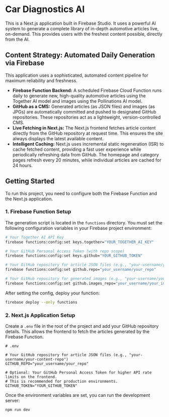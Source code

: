 
# Car Diagnostics AI

This is a Next.js application built in Firebase Studio. It uses a powerful AI system to generate a complete library of in-depth automotive articles live, on-demand. This provides users with the freshest content possible, directly from the AI.

## Content Strategy: Automated Daily Generation via Firebase

This application uses a sophisticated, automated content pipeline for maximum reliability and freshness.

-   **Firebase Function Backend:** A scheduled Firebase Cloud Function runs daily to generate new, high-quality automotive articles using the Together AI model and images using the Pollinations AI model.
-   **GitHub as a CMS:** Generated articles (as JSON files) and images (as JPGs) are automatically committed and pushed to designated GitHub repositories. These repositories act as a lightweight, version-controlled CMS.
-   **Live Fetching in Next.js:** The Next.js frontend fetches article content directly from the GitHub repository at request time. This ensures the site always displays the latest available content.
-   **Intelligent Caching:** Next.js uses incremental static regeneration (ISR) to cache fetched content, providing a fast user experience while periodically refreshing data from GitHub. The homepage and category pages refresh every 20 minutes, while individual articles are cached for 24 hours.

## Getting Started

To run this project, you need to configure both the Firebase Function and the Next.js application.

### 1. Firebase Function Setup

The generation script is located in the `functions` directory. You must set the following configuration variables in your Firebase project environment:

```bash
# Your Together AI API Key
firebase functions:config:set keys.together="YOUR_TOGETHER_AI_KEY"

# Your GitHub Personal Access Token (with repo scope)
firebase functions:config:set keys.github="YOUR_GITHUB_TOKEN"

# Your GitHub repository for article JSON files (e.g., "your-username/your-content-repo")
firebase functions:config:set github.repo="your_username/your_repo"

# Your GitHub repository for generated images (e.g., "your-username/your-images-repo")
firebase functions:config:set github.images_repo="your_username/your_images_repo"
```

After setting the config, deploy your function:
```bash
firebase deploy --only functions
```

### 2. Next.js Application Setup

Create a `.env` file in the root of the project and add your GitHub repository details. This allows the frontend to fetch the articles generated by the Firebase Function.

```
# .env

# Your GitHub repository for article JSON files (e.g., "your-username/your-content-repo")
GITHUB_REPO="your_username/your_repo"

# Optional: Your GitHub Personal Access Token for higher API rate limits on the frontend.
# This is recommended for production environments.
GITHUB_TOKEN="YOUR_GITHUB_TOKEN"
```

Once the environment variables are set, you can run the development server:

```bash
npm run dev
```
